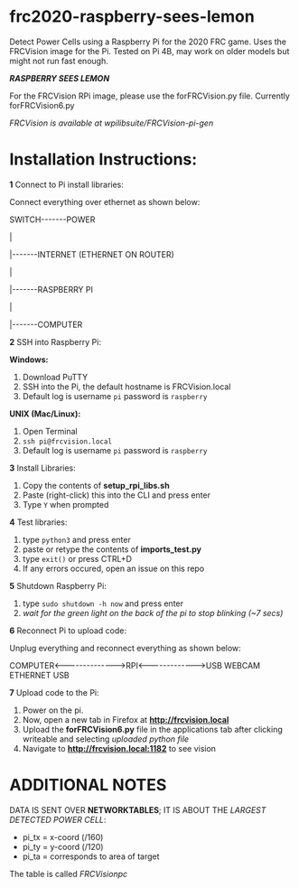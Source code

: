 # frc2020-raspberry-sees-lemon

Detect Power Cells using a Raspberry Pi for the 2020 FRC game. Uses the FRCVision image for the Pi.
Tested on Pi 4B, may work on older models but might not run fast enough.

***RASPBERRY SEES LEMON***

For the FRCVision RPi image, please use the forFRCVision<version number>.py file. Currently forFRCVision6.py

*FRCVision is available at wpilibsuite/FRCVision-pi-gen*

# Installation Instructions:

**1** Connect to Pi install libraries:

Connect everything over ethernet as shown below:

SWITCH-------POWER

|

|-------INTERNET (ETHERNET ON ROUTER)

|

|-------RASPBERRY PI

|

|-------COMPUTER

**2** SSH into Raspberry Pi:

**Windows:**

1. Download PuTTY
2. SSH into the Pi, the default hostname is FRCVision.local
3. Default log is username `pi` password is `raspberry`

**UNIX (Mac/Linux):**
1. Open Terminal
2. `ssh pi@frcvision.local`
3. Default log is username `pi` password is `raspberry`

**3** Install Libraries:

1. Copy the contents of **setup_rpi_libs.sh**
2. Paste (right-click) this into the CLI and press enter
3. Type `Y` when prompted

**4** Test libraries:

1. type `python3` and press enter
2. paste or retype the contents of **imports_test.py**
3. type `exit()` or press CTRL+D
4. If any errors occured, open an issue on this repo
   
**5** Shutdown Raspberry Pi:

1. type `sudo shutdown -h now` and press enter
2. *wait for the green light on the back of the pi to stop blinking (~7 secs)*

**6** Reconnect Pi to upload code:

Unplug everything and reconnect everything as shown below:

COMPUTER<-------------->RPI<------------->USB WEBCAM
            ETHERNET             USB

**7** Upload code to the Pi:

1. Power on the pi. 
2. Now, open a new tab in Firefox at **http://frcvision.local**
3. Upload the **forFRCVision6.py** file in the applications tab after clicking writeable and selecting *uploaded python file*
4. Navigate to **http://frcvision.local:1182** to see vision


# ADDITIONAL NOTES

DATA IS SENT OVER **NETWORKTABLES**; IT IS ABOUT THE *LARGEST DETECTED POWER CELL*:

* pi_tx = x-coord (/160)
* pi_ty = y-coord (/120)
* pi_ta = corresponds to area of target

The table is called *FRCVisionpc*
